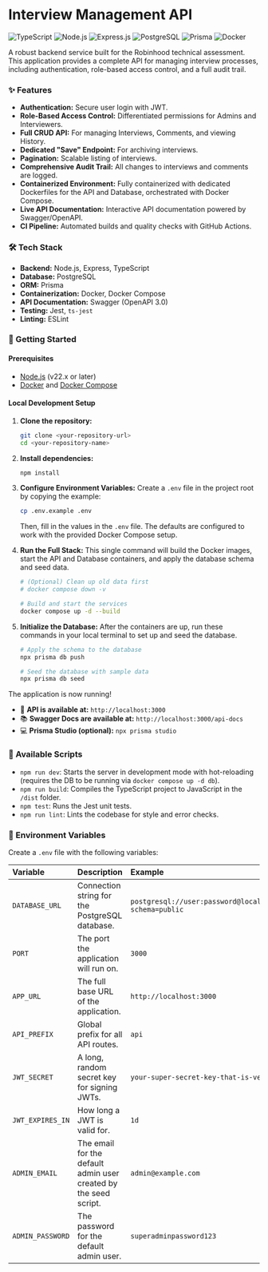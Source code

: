 # Interview Management API

![TypeScript](https://img.shields.io/badge/TypeScript-3178C6?style=for-the-badge&logo=typescript&logoColor=white)
![Node.js](https://img.shields.io/badge/Node.js-339933?style=for-the-badge&logo=nodedotjs&logoColor=white)
![Express.js](https://img.shields.io/badge/Express.js-000000?style=for-the-badge&logo=express&logoColor=white)
![PostgreSQL](https://img.shields.io/badge/PostgreSQL-4169E1?style=for-the-badge&logo=postgresql&logoColor=white)
![Prisma](https://img.shields.io/badge/Prisma-2D3748?style=for-the-badge&logo=prisma&logoColor=white)
![Docker](https://img.shields.io/badge/Docker-2496ED?style=for-the-badge&logo=docker&logoColor=white)

A robust backend service built for the Robinhood technical assessment. This application provides a complete API for managing interview processes, including authentication, role-based access control, and a full audit trail.

### ✨ Features

- **Authentication:** Secure user login with JWT.
- **Role-Based Access Control:** Differentiated permissions for Admins and Interviewers.
- **Full CRUD API:** For managing Interviews, Comments, and viewing History.
- **Dedicated "Save" Endpoint:** For archiving interviews.
- **Pagination:** Scalable listing of interviews.
- **Comprehensive Audit Trail:** All changes to interviews and comments are logged.
- **Containerized Environment:** Fully containerized with dedicated Dockerfiles for the API and Database, orchestrated with Docker Compose.
- **Live API Documentation:** Interactive API documentation powered by Swagger/OpenAPI.
- **CI Pipeline:** Automated builds and quality checks with GitHub Actions.

### 🛠️ Tech Stack

- **Backend:** Node.js, Express, TypeScript
- **Database:** PostgreSQL
- **ORM:** Prisma
- **Containerization:** Docker, Docker Compose
- **API Documentation:** Swagger (OpenAPI 3.0)
- **Testing:** Jest, `ts-jest`
- **Linting:** ESLint

### 🚀 Getting Started

#### Prerequisites

- [Node.js](https://nodejs.org/) (v22.x or later)
- [Docker](https://www.docker.com/) and [Docker Compose](https://docs.docker.com/compose/)

#### Local Development Setup

1.  **Clone the repository:**
    ```bash
    git clone <your-repository-url>
    cd <your-repository-name>
    ```

2.  **Install dependencies:**
    ```bash
    npm install
    ```

3.  **Configure Environment Variables:**
    Create a `.env` file in the project root by copying the example:
    ```bash
    cp .env.example .env
    ```
    Then, fill in the values in the `.env` file. The defaults are configured to work with the provided Docker Compose setup.

4.  **Run the Full Stack:**
    This single command will build the Docker images, start the API and Database containers, and apply the database schema and seed data.
    ```bash
    # (Optional) Clean up old data first
    # docker compose down -v
    
    # Build and start the services
    docker compose up -d --build
    ```

5.  **Initialize the Database:**
    After the containers are up, run these commands in your local terminal to set up and seed the database.
    ```bash
    # Apply the schema to the database
    npx prisma db push

    # Seed the database with sample data
    npx prisma db seed
    ```

The application is now running!
- 🚀 **API is available at:** `http://localhost:3000`
- 📚 **Swagger Docs are available at:** `http://localhost:3000/api-docs`
- 💻 **Prisma Studio (optional):** `npx prisma studio`

### 📜 Available Scripts

- `npm run dev`: Starts the server in development mode with hot-reloading (requires the DB to be running via `docker compose up -d db`).
- `npm run build`: Compiles the TypeScript project to JavaScript in the `/dist` folder.
- `npm test`: Runs the Jest unit tests.
- `npm run lint`: Lints the codebase for style and error checks.

### 🔑 Environment Variables

Create a `.env` file with the following variables:

| Variable | Description | Example |
| :--- | :--- | :--- |
| `DATABASE_URL` | Connection string for the PostgreSQL database. | `postgresql://user:password@localhost:5432/mydatabase?schema=public` |
| `PORT` | The port the application will run on. | `3000` |
| `APP_URL` | The full base URL of the application. | `http://localhost:3000` |
| `API_PREFIX` | Global prefix for all API routes. | `api` |
| `JWT_SECRET` | A long, random secret key for signing JWTs. | `your-super-secret-key-that-is-very-long` |
| `JWT_EXPIRES_IN`| How long a JWT is valid for. | `1d` |
| `ADMIN_EMAIL` | The email for the default admin user created by the seed script. | `admin@example.com` |
| `ADMIN_PASSWORD`| The password for the default admin user. | `superadminpassword123` |